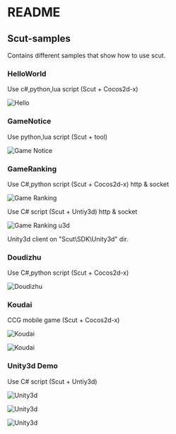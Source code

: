 # README

## Scut-samples

Contains different samples that show how to use scut.

### HelloWorld

Use c#,python,lua script (Scut + Cocos2d-x)

![Hello](/sample/Hello.png)


### GameNotice

Use python,lua script (Scut + tool)

![Game Notice](/sample/GameNotice.png)


### GameRanking

Use C#,python script (Scut + Cocos2d-x) http & socket

![Game Ranking](/sample/Ranking.png)

Use C# script (Scut + Untiy3d) http & socket

![Game Ranking u3d](/sample/Ranking-u3d.png)

Unity3d client on "Scut\SDK\Unity3d" dir.


### Doudizhu

Use C#,python script (Scut + Cocos2d-x)

![Doudizhu](/sample/ddz.png)


### Koudai

CCG mobile game (Scut + Cocos2d-x)

![Koudai](/sample/koudai.png)

![Koudai](/sample/koudai2.png)


### Unity3d Demo

Use C# script (Scut + Untiy3d)

![Unity3d](/sample/u3d-login.png)

![Unity3d](/sample/u3d-role.png)

![Unity3d](/sample/u3d-main.png)